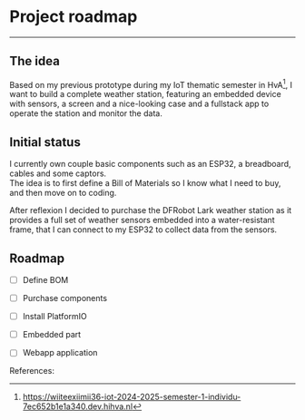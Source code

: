 # Project roadmap

---

## The idea
Based on my previous prototype during my IoT thematic semester in HvA[^1], I want to build a complete weather station, featuring an embedded device with sensors, a screen and a nice-looking case and a fullstack app to operate the station and monitor the data.

## Initial status

I currently own couple basic components such as an ESP32, a breadboard, cables and some captors.  
The idea is to first define a Bill of Materials so I know what I need to buy, and then move on to coding.

After reflexion I decided to purchase the DFRobot Lark weather station as it provides a full set of weather sensors embedded into a water-resistant frame, that I can connect to my ESP32 to collect data from the sensors. 

## Roadmap

- [ ] Define BOM
- [ ] Purchase components
- [ ] Install PlatformIO
- [ ] Embedded part
- [ ] Webapp application


References:
[^1]: <https://wiiteexiimii36-iot-2024-2025-semester-1-individu-7ec652b1e1a340.dev.hihva.nl>